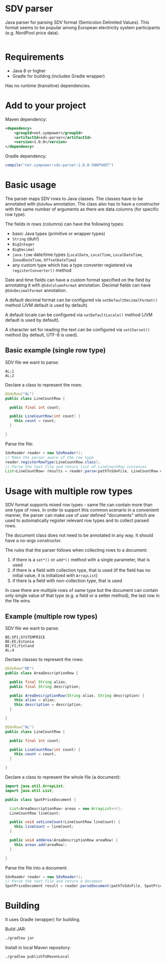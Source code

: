 # SDV parser
Java parser for parsing SDV format (Semicolon Delimited Values).
This format seems to be popular among European electricity system participants (e.g. NordPool price data).

[![<Build Status>](https://circleci.com/gh/sympower/sdv-parser.svg?style=svg)](https://circleci.com/gh/sympower/sdv-parser)

# Requirements

* Java 8 or higher
* Gradle for building (includes Gradle wrapper)

Has no runtime (transitive) dependencies.

# Add to your project

Maven dependency:
```xml
<dependency>
    <groupId>net.sympower</groupId>
    <artifactId>sdv-parser</artifactId>
    <version>1.0.0</version>
</dependency>
```

Gradle dependency:
```gradle
compile("net.sympower:sdv-parser:1.0.0-SNAPSHOT")
```

# Basic usage

The parser maps SDV rows to Java classes. The classes have to be annotated with `@SdvRow` annotation.
The class also has to have a constructor with the same number of arguments as there are data columns
(for specific row type).

The fields in rows (columns) can have the following types:

 * basic Java types (primitive or wrapper types)
 * `String` (duh!)
 * `BigInteger`
 * `BigDecimal`
 * `java.time` date/time types (`LocalDate`, `LocalTime`, `LocalDateTime`, `ZonedDateTime`, `OffsetDateTime`)
 * any custom type which has a type converter registered via `registerConverter()` method

Date and time fields can have a custom format specified on the field by annotating it with `@SdvColumnFormat` annotation.
Decimal fields can have `@SdvDecimalFormat` annotation.

A default decimal format can be configured via `setDefaultDecimalFormat()` method (JVM default is used by default).

A default locale can be configured via `setDefaultLocale()` method (JVM default is used by default).

A character set for reading the text can be configured via `setCharset()` method (by default, UTF-8 is used).

## Basic example (single row type)

SDV file we want to parse:
```
AL;1
AL;2
```

Declare a class to represent the rows:
```java
@SdvRow("AL")
public class LineCountRow {

  public final int count;

  public LineCountRow(int count) {
    this.count = count;
  }

}
```

Parse the file:
```java
SdvReader reader = new SdvReader();
// Make the parser aware of the row type
reader.registerRowType(LineCountRow.class);
// Parse the text file and return list of LineCountRow instances
List<LineCountRow> results = reader.parse(pathToSdvFile, LineCountRow.class);
```

# Usage with multiple row types

SDV format supports mixed row types - same file can contain more than one type of rows.
In order to support this common scenario in a convenient manner, the parser can make use of user
defined "documents" which are used to automatically register relevant row types and to collect parsed rows.

The document class does not need to be annotated in any way. It should have a no-args constructor.

The rules that the parser follows when collecting rows to a document:

1. if there is a `set*()` or `add*()` method with a single parameter, that is used
1. if there is a field with collection type, that is used (if the field has no initial value, it is initialized with `ArrayList`)
1. if there is a field with non-collection type, that is used

In case there are multiple rows of same type but the document can contain only single value of that type
(e.g. a field or a setter method), the last row in the file wins.

## Example (multiple row types)

SDV file we want to parse:
```
BE;SP1;SYSTEMPRICE
BE;EE;Estonia
BE;FI;Finland
AL;4
```

Declare classes to represent the rows:
```java
@SdvRow("BE")
public class AreaDescriptionRow {

  public final String alias;
  public final String description;

  public AreaDescriptionRow(String alias, String description) {
    this.alias = alias;
    this.description = description;
  }

}

@SdvRow("AL")
public class LineCountRow {

  public final int count;

  public LineCountRow(int count) {
    this.count = count;
  }

}
```

Declare a class to represent the whole file (a document):
```java
import java.util.ArrayList;
import java.util.List;

public class SpotPriceDocument {

  List<AreaDescriptionRow> areas = new ArrayList<>();
  LineCountRow lineCount;

  public void setLineCount(LineCountRow lineCount) {
    this.lineCount = lineCount;
  }

  public void addArea(AreaDescriptionRow areaRow) {
    this.areas.add(areaRow);
  }

}
```

Parse the file into a document:
```java
SdvReader reader = new SdvReader();
// Parse the text file and return a document
SpotPriceDocument result = reader.parseDocument(pathToSdvFile, SpotPriceDocument.class);
```

# Building

It uses Gradle (wrapper) for building.

Build JAR:
```bash
./gradlew jar
```

Install in local Maven repository:
```bash
./gradlew publishToMavenLocal
```
